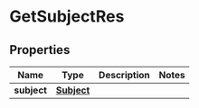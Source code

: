 
# GetSubjectRes

## Properties
| Name | Type | Description | Notes |
| ------------ | ------------- | ------------- | ------------- |
| **subject** | [**Subject**](Subject.md) |  |  |



